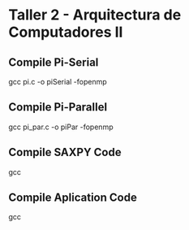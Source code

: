 # Taller 2 - Arquitectura de Computadores II

## Compile Pi-Serial

gcc pi.c -o piSerial -fopenmp

## Compile Pi-Parallel

gcc pi_par.c -o piPar -fopenmp

## Compile SAXPY Code

gcc

## Compile Aplication Code

gcc 
